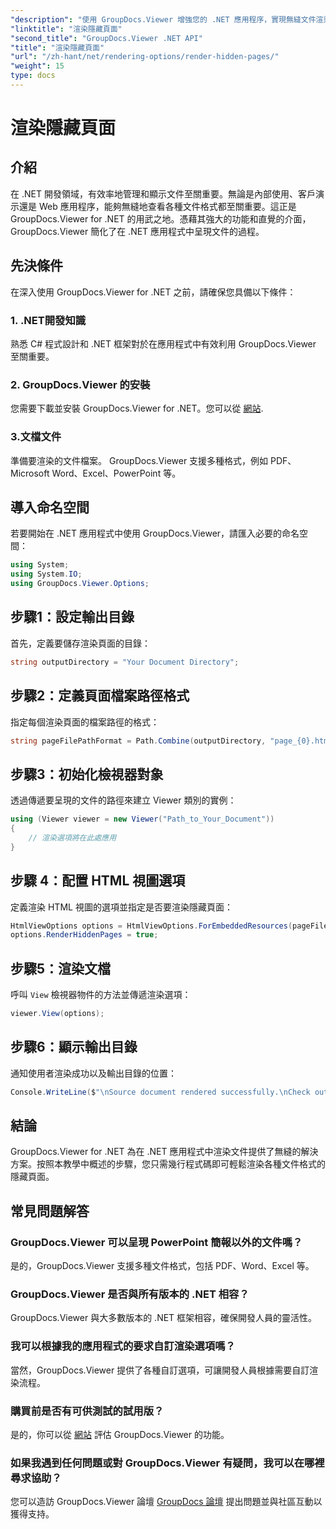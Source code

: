 ```yaml
---
"description": "使用 GroupDocs.Viewer 增強您的 .NET 應用程序，實現無縫文件渲染。按照我們的逐步指南，輕鬆渲染隱藏頁面。"
"linktitle": "渲染隱藏頁面"
"second_title": "GroupDocs.Viewer .NET API"
"title": "渲染隱藏頁面"
"url": "/zh-hant/net/rendering-options/render-hidden-pages/"
"weight": 15
type: docs
---
```

# 渲染隱藏頁面

## 介紹
在 .NET 開發領域，有效率地管理和顯示文件至關重要。無論是內部使用、客戶演示還是 Web 應用程序，能夠無縫地查看各種文件格式都至關重要。這正是 GroupDocs.Viewer for .NET 的用武之地。憑藉其強大的功能和直覺的介面，GroupDocs.Viewer 簡化了在 .NET 應用程式中呈現文件的過程。
## 先決條件
在深入使用 GroupDocs.Viewer for .NET 之前，請確保您具備以下條件：
### 1. .NET開發知識
熟悉 C# 程式設計和 .NET 框架對於在應用程式中有效利用 GroupDocs.Viewer 至關重要。
### 2. GroupDocs.Viewer 的安裝
您需要下載並安裝 GroupDocs.Viewer for .NET。您可以從 [網站](https://releases。groupdocs.com/viewer/net/).
### 3.文檔文件
準備要渲染的文件檔案。 GroupDocs.Viewer 支援多種格式，例如 PDF、Microsoft Word、Excel、PowerPoint 等。

## 導入命名空間
若要開始在 .NET 應用程式中使用 GroupDocs.Viewer，請匯入必要的命名空間：
```csharp
using System;
using System.IO;
using GroupDocs.Viewer.Options;
```
## 步驟1：設定輸出目錄
首先，定義要儲存渲染頁面的目錄：
```csharp
string outputDirectory = "Your Document Directory";
```
## 步驟2：定義頁面檔案路徑格式
指定每個渲染頁面的檔案路徑的格式：
```csharp
string pageFilePathFormat = Path.Combine(outputDirectory, "page_{0}.html");
```
## 步驟3：初始化檢視器對象
透過傳遞要呈現的文件的路徑來建立 Viewer 類別的實例：
```csharp
using (Viewer viewer = new Viewer("Path_to_Your_Document"))
{
    // 渲染選項將在此處應用
}
```
## 步驟 4：配置 HTML 視圖選項
定義渲染 HTML 視圖的選項並指定是否要渲染隱藏頁面：
```csharp
HtmlViewOptions options = HtmlViewOptions.ForEmbeddedResources(pageFilePathFormat);
options.RenderHiddenPages = true;
```
## 步驟5：渲染文檔
呼叫 `View` 檢視器物件的方法並傳遞渲染選項：
```csharp
viewer.View(options);
```
## 步驟6：顯示輸出目錄
通知使用者渲染成功以及輸出目錄的位置：
```csharp
Console.WriteLine($"\nSource document rendered successfully.\nCheck output in {outputDirectory}.");
```

## 結論
GroupDocs.Viewer for .NET 為在 .NET 應用程式中渲染文件提供了無縫的解決方案。按照本教學中概述的步驟，您只需幾行程式碼即可輕鬆渲染各種文件格式的隱藏頁面。
## 常見問題解答
### GroupDocs.Viewer 可以呈現 PowerPoint 簡報以外的文件嗎？
是的，GroupDocs.Viewer 支援多種文件格式，包括 PDF、Word、Excel 等。
### GroupDocs.Viewer 是否與所有版本的 .NET 相容？
GroupDocs.Viewer 與大多數版本的 .NET 框架相容，確保開發人員的靈活性。
### 我可以根據我的應用程式的要求自訂渲染選項嗎？
當然，GroupDocs.Viewer 提供了各種自訂選項，可讓開發人員根據需要自訂渲染流程。
### 購買前是否有可供測試的試用版？
是的，你可以從 [網站](https://releases.groupdocs.com/) 評估 GroupDocs.Viewer 的功能。
### 如果我遇到任何問題或對 GroupDocs.Viewer 有疑問，我可以在哪裡尋求協助？
您可以造訪 GroupDocs.Viewer 論壇 [GroupDocs 論壇](https://forum.groupdocs.com/c/viewer/9) 提出問題並與社區互動以獲得支持。
